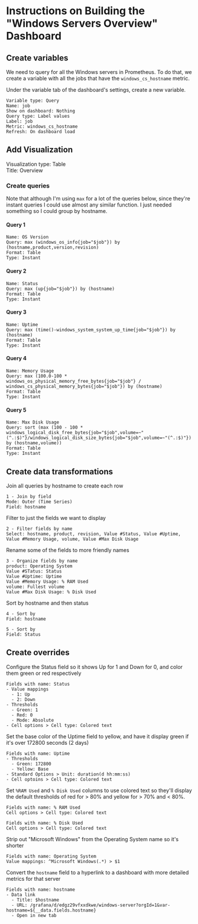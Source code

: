 # Instructions on Building the "Windows Servers Overview" Dashboard
## Create variables
We need to query for all the Windows servers in Prometheus. To do that, we create a variable with all the jobs that have the `windows_cs_hostname` metric.

Under the variable tab of the dashboard's settings, create a new variable.
```
Variable type: Query  
Name: job  
Show on dashboard: Nothing
Query type: Label values
Label: job
Metric: windows_cs_hostname
Refresh: On dashboard load
```

## Add Visualization
Visualization type: Table  
Title: Overview  

### Create queries
Note that although I'm using `max` for a lot of the queries below, since they're instant queries I could use almost any similar function. I just needed something so I could group by hostname.

#### Query 1
```
Name: OS Version  
Query: max (windows_os_info{job="$job"}) by (hostname,product,version,revision)  
Format: Table  
Type: Instant  
```

#### Query 2
```
Name: Status  
Query: max (up{job="$job"}) by (hostname)  
Format: Table  
Type: Instant  
```

#### Query 3
```
Name: Uptime  
Query: max (time()-windows_system_system_up_time{job="$job"}) by (hostname)  
Format: Table  
Type: Instant  
```

#### Query 4
```
Name: Memory Usage  
Query: max (100.0-100 * windows_os_physical_memory_free_bytes{job="$job"} / windows_cs_physical_memory_bytes{job="$job"}) by (hostname)  
Format: Table  
Type: Instant  
```

#### Query 5
```
Name: Max Disk Usage  
Query: sort (max (100 - 100 * windows_logical_disk_free_bytes{job="$job",volume=~"(^.:$)"}/windows_logical_disk_size_bytes{job="$job",volume=~"(^.:$)"}) by (hostname,volume))  
Format: Table  
Type: Instant  
```

## Create data transformations
Join all queries by hostname to create each row
```
1 - Join by field
Mode: Outer (Time Series)
Field: hostname
```
Filter to just the fields we want to display
```
2 - Filter fields by name
Select: hostname, product, revision, Value #Status, Value #Uptime, Value #Memory Usage, volume, Value #Max Disk Usage
```

Rename some of the fields to more friendly names
```
3 - Organize fields by name
product: Operating System
Value #STatus: Status
Value #Uptime: Uptime
Value #Memory Usage: % RAM Used
volume: Fullest volume
Value #Max Disk Usage: % Disk Used
```
Sort by hostname and then status
```
4 - Sort by
Field: hostname

5 - Sort by
Field: Status
```

## Create overrides
Configure the Status field so it shows Up for 1 and Down for 0, and color them green or red respectively
```
Fields with name: Status
- Value mappings
  - 1: Up
  - 2: Down
- Thresholds
  - Green: 1
  - Red: 0
  - Mode: Absolute
- Cell options > Cell type: Colored text
```
Set the base color of the Uptime field to yellow, and have it display green if it's over 172800 seconds (2 days)
```
Fields with name: Uptime
- Thresholds
  - Green: 172800
  - Yellow: Base
- Standard Options > Unit: duration(d hh:mm:ss)
- Cell optoins > Cell type: Colored text
```
Set `%RAM Used` and `% Disk Used` columns to use colored text so they'll display the default thresholds of red for > 80% and yellow for > 70% and < 80%.
```
Fields with name: % RAM Used
Cell options > Cell type: Colored text

Fields with name: % Disk Used
Cell options > Cell type: Colored text
```
Strip out "Microsoft Windows" from the Operating System name so it's shorter
```
Fields with name: Operating System
Value mappings: ^Microsoft Windows(.*) > $1
```
Convert the `hostname` field to a hyperlink to a dashboard with more detailed metrics for that server
```
Fields with name: hostname
- Data link
  - Title: $hostname
  - URL: /grafana/d/edgz29vfxxdkwe/windows-server?orgId=1&var-hostname=${__data.fields.hostname}
  - Open in new tab
```

